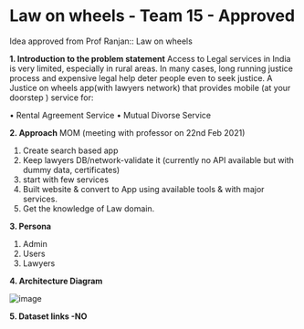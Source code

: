 # Law on wheels - Team 15 - Approved
Idea approved from Prof Ranjan:: Law on wheels

**1. Introduction to the problem statement**
Access to Legal services in India is very limited, especially in rural areas. In many cases, long running justice process and expensive legal help deter people even to seek justice. A Justice on wheels app(with lawyers network) that provides mobile (at your doorstep ) service for:

•	Rental Agreement Service
•	Mutual Divorse Service


**2. Approach**
 MOM (meeting with professor on 22nd Feb 2021)
 1. Create search based app
 2. Keep lawyers DB/network-validate it (currently no API available but with dummy data, certificates)
 3. start with few services
 4. Built website & convert to App using available tools & with major services.
 5. Get the knowledge of Law domain.

**3. Persona**
 1. Admin
 2. Users
 3. Lawyers

**4. Architecture Diagram**


![image](https://user-images.githubusercontent.com/76183832/118057337-a0ae7a00-b340-11eb-9ecb-41edaa3cb1d7.png)

**5. Dataset links -NO**



